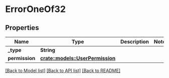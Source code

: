 # ErrorOneOf32

## Properties

Name | Type | Description | Notes
------------ | ------------- | ------------- | -------------
**_type** | **String** |  | 
**permission** | [**crate::models::UserPermission**](UserPermission.md) |  | 

[[Back to Model list]](../README.md#documentation-for-models) [[Back to API list]](../README.md#documentation-for-api-endpoints) [[Back to README]](../README.md)


